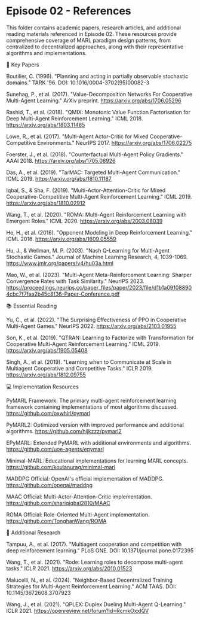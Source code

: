 # Episode 02 - References
This folder contains academic papers, research articles, and additional reading materials referenced in Episode 02. These resources provide comprehensive coverage of MARL paradigm design patterns, from centralized to decentralized approaches, along with their representative algorithms and implementations.

📖 Key Papers

Boutilier, C. (1996). "Planning and acting in partially observable stochastic domains." TARK '96.
DOI: 10.1016/0004-3702(95)00082-3

Sunehag, P., et al. (2017). "Value-Decomposition Networks For Cooperative Multi-Agent Learning." ArXiv preprint.
https://arxiv.org/abs/1706.05296

Rashid, T., et al. (2018). "QMIX: Monotonic Value Function Factorisation for Deep Multi-Agent Reinforcement Learning." ICML 2018.
https://arxiv.org/abs/1803.11485

Lowe, R., et al. (2017). "Multi-Agent Actor-Critic for Mixed Cooperative-Competitive Environments." NeurIPS 2017.
https://arxiv.org/abs/1706.02275

Foerster, J., et al. (2018). "Counterfactual Multi-Agent Policy Gradients." AAAI 2018.
https://arxiv.org/abs/1705.08926

Das, A., et al. (2019). "TarMAC: Targeted Multi-Agent Communication." ICML 2019.
https://arxiv.org/abs/1810.11187

Iqbal, S., & Sha, F. (2019). "Multi-Actor-Attention-Critic for Mixed Cooperative-Competitive Multi-Agent Reinforcement Learning." ICML 2019.
https://arxiv.org/abs/1810.02912

Wang, T., et al. (2020). "ROMA: Multi-Agent Reinforcement Learning with Emergent Roles." ICML 2020.
https://arxiv.org/abs/2003.08039

He, H., et al. (2016). "Opponent Modeling in Deep Reinforcement Learning." ICML 2016.
https://arxiv.org/abs/1609.05559

Hu, J., & Wellman, M. P. (2003). "Nash Q-Learning for Multi-Agent Stochastic Games." Journal of Machine Learning Research, 4, 1039-1069.
https://www.jmlr.org/papers/v4/hu03a.html

Mao, W., et al. (2023). "Multi-Agent Meta-Reinforcement Learning: Sharper Convergence Rates with Task Similarity." NeurIPS 2023.
https://proceedings.neurips.cc/paper_files/paper/2023/file/d1b1a091088904cbc7f7faa2b45c8f36-Paper-Conference.pdf

📚 Essential Reading

Yu, C., et al. (2022). "The Surprising Effectiveness of PPO in Cooperative Multi-Agent Games." NeurIPS 2022.
https://arxiv.org/abs/2103.01955

Son, K., et al. (2019). "QTRAN: Learning to Factorize with Transformation for Cooperative Multi-Agent Reinforcement Learning." ICML 2019.
https://arxiv.org/abs/1905.05408

Singh, A., et al. (2019). "Learning when to Communicate at Scale in Multiagent Cooperative and Competitive Tasks." ICLR 2019.
https://arxiv.org/abs/1812.09755

💻 Implementation Resources

PyMARL Framework: The primary multi-agent reinforcement learning framework containing implementations of most algorithms discussed.
https://github.com/oxwhirl/pymarl

PyMARL2: Optimized version with improved performance and additional algorithms.
https://github.com/hijkzzz/pymarl2

EPyMARL: Extended PyMARL with additional environments and algorithms.
https://github.com/uoe-agents/epymarl

Minimal-MARL: Educational implementations for learning MARL concepts.
https://github.com/koulanurag/minimal-marl

MADDPG Official: OpenAI's official implementation of MADDPG.
https://github.com/openai/maddpg

MAAC Official: Multi-Actor-Attention-Critic implementation.
https://github.com/shariqiqbal2810/MAAC

ROMA Official: Role-Oriented Multi-Agent implementation.
https://github.com/TonghanWang/ROMA

🔬 Additional Research

Tampuu, A., et al. (2017). "Multiagent cooperation and competition with deep reinforcement learning." PLoS ONE.
DOI: 10.1371/journal.pone.0172395

Wang, T., et al. (2021). "Rode: Learning roles to decompose multi-agent tasks." ICLR 2021.
https://arxiv.org/abs/2010.01523

Malucelli, N., et al. (2024). "Neighbor-Based Decentralized Training Strategies for Multi-Agent Reinforcement Learning." ACM TAAS.
DOI: 10.1145/3672608.3707923

Wang, J., et al. (2021). "QPLEX: Duplex Dueling Multi-Agent Q-Learning." ICLR 2021.
https://openreview.net/forum?id=RcmkOxxIQV

